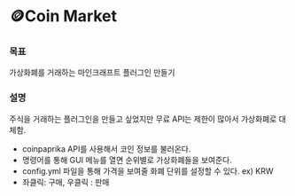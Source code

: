 # 🪙Coin Market

### 목표
가상화폐를 거래하는 마인크래프트 플러그인 만들기

### 설명
주식을 거래하는 플러그인을 만들고 싶었지만 무료 API는 제한이 많아서 가상화폐로 대체함.
- coinpaprika API를 사용해서 코인 정보를 불러온다.
- 명령어를 통해 GUI 메뉴를 열면 순위별로 가상화폐들을 보여준다.
- config.yml 파일을 통해 가격을 보여줄 화폐 단위를 설정할 수 있다. ex) KRW
- 좌클릭: 구매,  우클릭 : 판매

